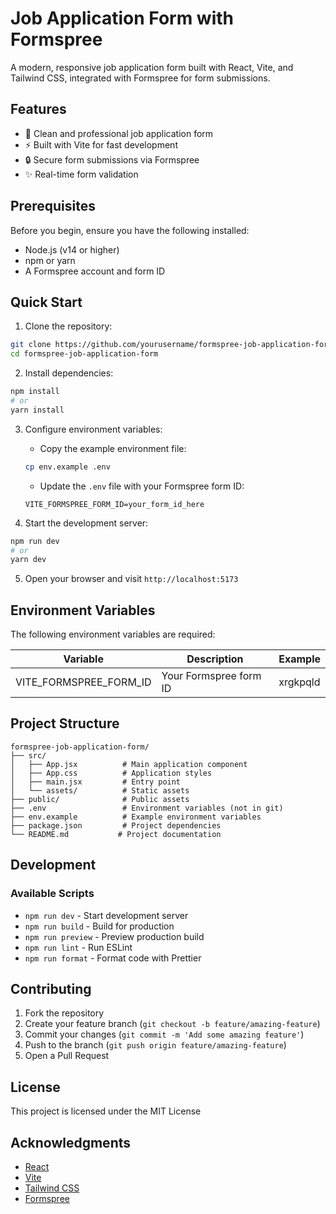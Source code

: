 # Job Application Form with Formspree

A modern, responsive job application form built with React, Vite, and Tailwind CSS, integrated with Formspree for form submissions.

## Features

- 📝 Clean and professional job application form
- ⚡ Built with Vite for fast development
- 🔒 Secure form submissions via Formspree
- ✨ Real-time form validation

## Prerequisites

Before you begin, ensure you have the following installed:
- Node.js (v14 or higher)
- npm or yarn
- A Formspree account and form ID

## Quick Start

1. Clone the repository:
```bash
git clone https://github.com/yourusername/formspree-job-application-form.git
cd formspree-job-application-form
```

2. Install dependencies:
```bash
npm install
# or
yarn install
```

3. Configure environment variables:
   - Copy the example environment file:
   ```bash
   cp env.example .env
   ```
   - Update the `.env` file with your Formspree form ID:
   ```env
   VITE_FORMSPREE_FORM_ID=your_form_id_here
   ```

4. Start the development server:
```bash
npm run dev
# or
yarn dev
```

5. Open your browser and visit `http://localhost:5173`

## Environment Variables

The following environment variables are required:

| Variable | Description | Example |
|----------|-------------|---------|
| VITE_FORMSPREE_FORM_ID | Your Formspree form ID | xrgkpqld |

## Project Structure

```
formspree-job-application-form/
├── src/
│   ├── App.jsx          # Main application component
│   ├── App.css          # Application styles
│   ├── main.jsx         # Entry point
│   └── assets/          # Static assets
├── public/              # Public assets
├── .env                 # Environment variables (not in git)
├── env.example          # Example environment variables
├── package.json         # Project dependencies
└── README.md           # Project documentation
```

## Development

### Available Scripts

- `npm run dev` - Start development server
- `npm run build` - Build for production
- `npm run preview` - Preview production build
- `npm run lint` - Run ESLint
- `npm run format` - Format code with Prettier

## Contributing

1. Fork the repository
2. Create your feature branch (`git checkout -b feature/amazing-feature`)
3. Commit your changes (`git commit -m 'Add some amazing feature'`)
4. Push to the branch (`git push origin feature/amazing-feature`)
5. Open a Pull Request

## License

This project is licensed under the MIT License

## Acknowledgments

- [React](https://reactjs.org/)
- [Vite](https://vitejs.dev/)
- [Tailwind CSS](https://tailwindcss.com/)
- [Formspree](https://formspree.io/)
